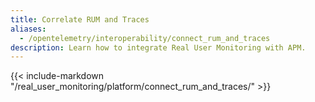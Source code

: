 ```yaml
---
title: Correlate RUM and Traces
aliases:
  - /opentelemetry/interoperability/connect_rum_and_traces
description: Learn how to integrate Real User Monitoring with APM.
---
```


{{< include-markdown "/real_user_monitoring/platform/connect_rum_and_traces/" >}}